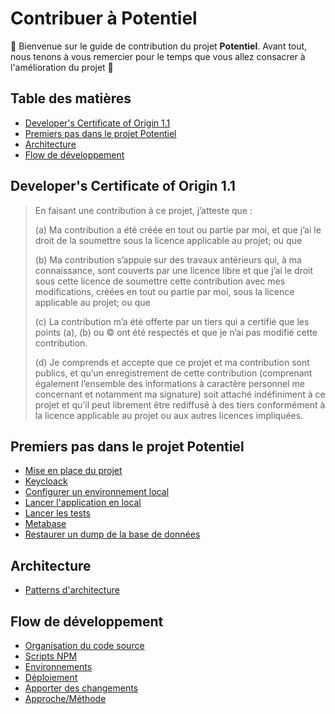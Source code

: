 # Contribuer à Potentiel

👋 Bienvenue sur le guide de contribution du projet **Potentiel**. Avant tout, nous tenons à vous remercier pour le temps que vous allez consacrer à l'amélioration du projet 🙏

## Table des matières
- [Developer's Certificate of Origin 1.1](#developer-certificate)
- [Premiers pas dans le projet Potentiel](#premiers-pas)
- [Architecture](#architecture)
- [Flow de développement](#flow-développement)

## <a id="developer-certificate"></a> Developer's Certificate of Origin 1.1

> En faisant une contribution à ce projet, j’atteste que :
>
> (a) Ma contribution a été créée en tout ou partie par moi, et que j’ai le droit de la soumettre sous la licence applicable au projet; ou que
>
> (b) Ma contribution s’appuie sur des travaux antérieurs qui, à ma connaissance, sont couverts par une licence libre et que j’ai le droit sous cette licence de soumettre cette contribution avec mes modifications, créées en tout ou partie par moi, sous la licence applicable au projet; ou que
>
> (c) La contribution m’a été offerte par un tiers qui a certifié que les points (a), (b) ou © ont été respectés et que je n’ai pas modifié cette contribution.
>
> (d) Je comprends et accepte que ce projet et ma contribution sont publics, et qu’un enregistrement de cette contribution (comprenant également l’ensemble des informations à caractère personnel me concernant et notamment ma signature) soit attaché indéfiniment à ce projet et qu’il peut librement être rediffusé à des tiers conformément à la licence applicable au projet ou aux autres licences impliquées.

## <a id="premiers-pas"></a> Premiers pas dans le projet Potentiel
- [Mise en place du projet](./docs/contributing/GETTING_STARTED.md#mise-en-place-du-projet)
- [Keycloack](./docs/contributing/GETTING_STARTED.md#keycloak)
- [Configurer un environnement local](./docs/contributing/GETTING_STARTED.md#configurer-un-environnement-local)
- [Lancer l'application en local](./docs/contributing/GETTING_STARTED.md#lancer-application-en-local)
- [Lancer les tests](./docs/contributing/GETTING_STARTED.md#lancer-les-tests)
- [Metabase](./docs/contributing//GETTING_STARTED.md#metabase)
- [Restaurer un dump de la base de données](./docs/contributing/GETTING_STARTED.md#restaurer-dump-db)

## <a id="architecture"></a> Architecture
- [Patterns d'architecture](./docs/contributing/ARCHITECTURE.md#patterns-darchitecture)

## <a id="flow-développement"></a> Flow de développement
- [Organisation du code source](./docs/contributing/DEVELOPMENT_FLOW.md#organisation-du-code-source)
- [Scripts NPM](./docs/contributing/DEVELOPMENT_FLOW.md#scripts-npm)
- [Environnements](./docs/contributing/DEVELOPMENT_FLOW.md#environnements)
- [Déploiement](./docs/contributing/DEVELOPMENT_FLOW.md#deploy)
- [Apporter des changements](./docs/contributing/DEVELOPMENT_FLOW.md#apporter-des-changements)
- [Approche/Méthode](./docs/contributing/DEVELOPMENT_FLOW.md#approche-methode)
